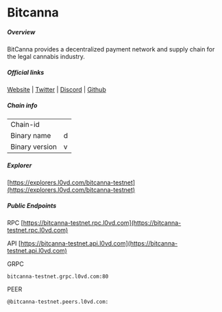 # Bitcanna


##### Overview
BitCanna provides a decentralized payment network and supply chain for the legal cannabis industry.


##### Official links
[Website](https://www.bitcanna.io/) | [Twitter](https://twitter.com/BitcannaGlobal) | [Discord](https://discord.gg/97wUcHqxxE) | [Github](https://github.com/BitCannaGlobal)

##### Chain info

|  |  |
| ------ | ------ |
| Chain-id |  |
| Binary name | d |
| Binary version | v |

##### Explorer
[https://explorers.l0vd.com/bitcanna-testnet](https://explorers.l0vd.com/bitcanna-testnet)

##### Public Endpoints
RPC
[https://bitcanna-testnet.rpc.l0vd.com](https://bitcanna-testnet.rpc.l0vd.com)

API
[https://bitcanna-testnet.api.l0vd.com](https://bitcanna-testnet.api.l0vd.com)

GRPC
```
bitcanna-testnet.grpc.l0vd.com:80
```

PEER
```
@bitcanna-testnet.peers.l0vd.com:
```
